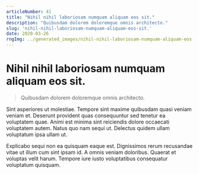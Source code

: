 ```yaml
---
articleNumber: 41
title: "Nihil nihil laboriosam numquam aliquam eos sit."
description: "Quibusdam dolorem doloremque omnis architecto."
slug: 'nihil-nihil-laboriosam-numquam-aliquam-eos-sit.'
date: 2020-03-26
rngImg: ../generated_images/nihil-nihil-laboriosam-numquam-aliquam-eos-sit..jpg
---
```


# Nihil nihil laboriosam numquam aliquam eos sit.

> Quibusdam dolorem doloremque omnis architecto.

Sint asperiores ut molestiae. Tempore sint maxime quibusdam quasi veniam veniam et. Deserunt provident quas consequuntur sed tenetur ea voluptatem quae. Animi est minima sint reiciendis dolore occaecati voluptatem autem. Natus quo nam sequi ut. Delectus quidem ullam voluptatum ipsa ullam ut.
 Explicabo sequi non ea quisquam eaque est. Dignissimos rerum recusandae vitae ut illum cum sint ipsam id. A omnis veniam doloribus. Quaerat et voluptas velit harum. Tempore iure iusto voluptatibus consequatur voluptatum quisquam.
